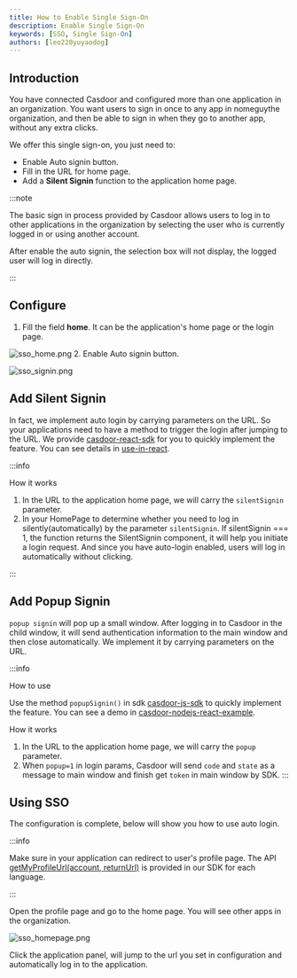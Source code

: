 ```yaml
---
title: How to Enable Single Sign-On
description: Enable Single Sign-On 
keywords: [SSO, Single Sign-On]
authors: [leo220yuyaodog]
---
```


## Introduction

You have connected Casdoor and configured more than one application in an organization. You want users to sign in once 
to any app in nomeguythe organization, and then be able to sign in when they go to another app, without any extra clicks. 

We offer this single sign-on, you just need to:

- Enable Auto signin button.
- Fill in the URL for home page.
- Add a **Silent Signin** function to the application home page.

:::note

The basic sign in process provided by Casdoor allows users to log in to other applications in the organization by 
selecting the user who is currently logged in or using another account. 

After enable the auto signin, the selection box will not display, the logged user will log in directly.

:::

## Configure

1. Fill the field **home**. It can be the application's home page or the login page.

![sso_home.png](/img/how-to-connect/single-sign-on/sso_home.png)
2. Enable Auto signin button.

![sso_signin.png](/img/how-to-connect/single-sign-on/sso_signin.png)

## Add Silent Signin

In fact, we implement auto login by carrying parameters on the URL. So your applications need to have a method to trigger
the login after jumping to the URL. We provide [casdoor-react-sdk](https://github.com/casdoor/casdoor-react-sdk) for you
to quickly implement the feature. You can see details in [use-in-react](https://github.com/casdoor/casdoor-react-sdk#use-in-react).

:::info

How it works

1. In the URL to the application home page, we will carry the `silentSignin` parameter.
2. In your HomePage to determine whether you need to log in silently(automatically) by the parameter `silentSignin`. If
   silentSignin === 1, the function returns the SilentSignin component, it will help you initiate a login request. And since you have
   auto-login enabled, users will log in automatically without clicking.

:::

## Add Popup Signin

`popup signin` will pop up a small window. After logging in to Casdoor in the child window, it will send authentication information to the main window and then close automatically. We implement it by carrying parameters on the URL.

:::info

How to use

Use the method `popupSignin()` in sdk [casdoor-js-sdk](https://github.com/casdoor/casdoor-js-sdk) to quickly implement the feature. You can see a demo in [casdoor-nodejs-react-example](https://github.com/casdoor/casdoor-nodejs-react-example).

How it works

1. In the URL to the application home page, we will carry the `popup` parameter.
2. When `popup=1` in login params, Casdoor will send `code` and `state` as a message to main window and finish get `token` in main window by SDK.
:::

## Using SSO

The configuration is complete, below will show you how to use auto login. 

:::info

Make sure in your application can redirect to user's profile page. The API [getMyProfileUrl(account, returnUrl)](https://github.com/casdoor/casdoor-js-sdk#get-my-profile-page-url) 
is provided in our SDK for each language.

:::

Open the profile page and go to the home page. You will see other apps in the organization.

![sso_homepage.png](/img/how-to-connect/single-sign-on/sso_homepage.png)

Click the application panel, will jump to the url you set in configuration and automatically log in to the application.
